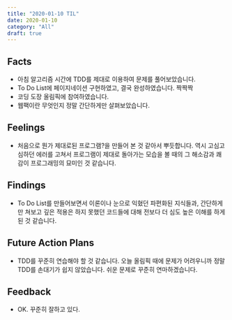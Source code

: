 ```yaml
---
title: "2020-01-10 TIL"
date: 2020-01-10
category: "All"
draft: true
---
```


## Facts

- 아침 알고리즘 시간에 TDD를 제대로 이용하여 문제를 풀어보았습니다.
- To Do List에 페이지네이션 구현하였고, 결국 완성하였습니다. 짝짝짝
- 코딩 도장 올림픽에 참여하였습니다.
- 웹팩이란 무엇인지 정말 간단하게만 살펴보았습니다.

## Feelings

- 처음으로 뭔가 제대로된 프로그램?을 만들어 본 것 같아서 뿌듯합니다. 역시 고심고심하던 에러를 고쳐서 프로그램이 제대로 돌아가는 모습을 볼 때의 그 해소감과 쾌감이 프로그래밍의 묘미인 것 같습니다.

## Findings

- To Do List를 만들어보면서 이론이나 눈으로 익혔던 파편화된 지식들과, 간단하게만 쳐보고 깊은 적용은 하지 못했던 코드들에 대해 전보다 더 심도 높은 이해를 하게 된 것 같습니다.

## Future Action Plans

- TDD를 꾸준히 연습해야 할 것 같습니다. 오늘 올림픽 때에 문제가 어려우니까 정말 TDD를 손대기가 쉽지 않았습니다. 쉬운 문제로 꾸준히 연마하겠습니다.

## Feedback

- OK. 꾸준히 잘하고 있다.
